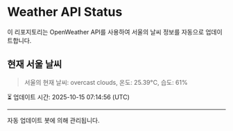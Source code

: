 
# Weather API Status

이 리포지토리는 OpenWeather API를 사용하여 서울의 날씨 정보를 자동으로 업데이트합니다.

## 현재 서울 날씨
> 서울의 현재 날씨: overcast clouds, 온도: 25.39°C, 습도: 61%

⏳ 업데이트 시간: 2025-10-15 07:14:56 (UTC)

---
자동 업데이트 봇에 의해 관리됩니다.
